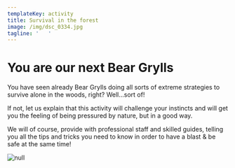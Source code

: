 ```yaml
---
templateKey: activity
title: Survival in the forest
image: /img/dsc_0334.jpg
tagline: '   '
---
```

# You are our next Bear Grylls

You have seen already Bear Grylls doing all sorts of extreme strategies to survive alone in the woods, right? Well…sort of!

If not, let us explain that this activity will challenge your instincts and will get you the feeling of being pressured by nature, but in a good way. 

We will of course, provide with professional staff and skilled guides, telling you all the tips and tricks you need to know in order to have a blast & be safe at the same time!

![null](/img/img_6807.jpg)
